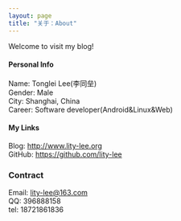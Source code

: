 ```yaml
---
layout: page
title: "关于：About"
---
```

Welcome to visit my blog!

#### Personal Info
Name: Tonglei Lee(李同垒)  
Gender: Male  
City: Shanghai, China  
Career: Software developer(Android&Linux&Web)  

#### My Links
Blog: <http://www.lity-lee.org>  
GitHub: <https://github.com/lity-lee>  


### Contract

Email: lity-lee@163.com  
QQ: 396888158  
tel: 18721861836  
